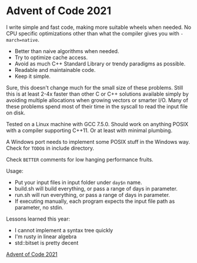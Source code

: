 Advent of Code 2021
=======

I write simple and fast code, making more suitable wheels when needed. No CPU specific optimizations other than what the compiler gives you with `-march=native`.

* Better than naive algorithms when needed.
* Try to optimize cache access.
* Avoid as much C++ Standard Library or trendy paradigms as possible.
* Readable and maintainable code.
* Keep it simple.

Sure, this doesn't change much for the small size of these problems. Still this is at least 2-4x faster than other C or C++ solutions available simply by avoiding multiple allocations when growing vectors or smarter I/O. Many of these problems spend most of their time in the syscall to read the input file on disk.

Tested on a Linux machine with GCC 7.5.0. Should work on anything POSIX with a compiler supporting C++11. Or at least with minimal plumbing.

A Windows port needs to implement some POSIX stuff in the Windows way. Check for `TODO`s in include directory.

Check `BETTER` comments for low hanging performance fruits.

Usage:
* Put your input files in input folder under `day$n` name.
* build.sh will build everything, or pass a range of days in parameter.
* run.sh will run everything, or pass a range of days in parameter.
* If executing manually, each program expects the input file path as parameter, no stdin.

Lessons learned this year:
* I cannot implement a syntax tree quickly
* I'm rusty in linear algebra
* std::bitset is pretty decent


[Advent of Code 2021](https://adventofcode.com/2021)
